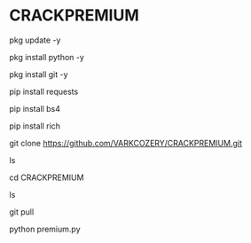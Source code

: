 # CRACKPREMIUM

pkg update -y

pkg install python -y 

pkg install git -y 

pip install requests 

pip install bs4 

pip install rich 

git clone https://github.com/VARKCOZERY/CRACKPREMIUM.git

ls

cd CRACKPREMIUM

ls

git pull

python premium.py

